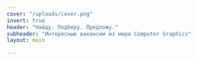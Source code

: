 ```yaml
---
cover: "/uploads/cover.png"
invert: true
header: "Найду. Подберу. Предложу."
subheader: "Интересные вакансии из мира Computer Graphics"
layout: main

---
```

